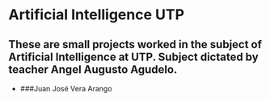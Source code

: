 Artificial Intelligence UTP
==========

These are small projects worked in the subject of Artificial Intelligence at UTP.
Subject dictated by teacher Angel Augusto Agudelo.
--------------------

* ###Juan José Vera Arango
